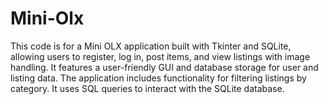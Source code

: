 # Mini-Olx

This code is for a Mini OLX application built with Tkinter and SQLite, allowing users to register, log in, post items, and view listings with image handling. It features a user-friendly GUI and database storage for user and listing data. The application includes functionality for filtering listings by category. It uses SQL queries to interact with the SQLite database.

